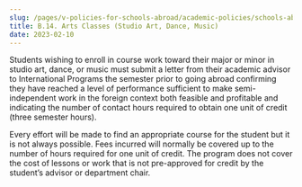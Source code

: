 ```yaml
---
slug: /pages/v-policies-for-schools-abroad/academic-policies/schools-abroad-b-14-arts-classes
title: B.14. Arts Classes (Studio Art, Dance, Music)
date: 2023-02-10
---
```


Students wishing to enroll in course work toward their major or minor in studio art, dance, or music must submit a letter from their academic advisor to International Programs the semester prior to going abroad confirming they have reached a level of performance sufficient to make semi-independent work in the foreign context both feasible and profitable and indicating the number of contact hours required to obtain one unit of credit (three semester hours).

Every effort will be made to find an appropriate course for the student but it is not always possible. Fees incurred will normally be covered up to the number of hours required for one unit of credit. The program does not cover the cost of lessons or work that is not pre-approved for credit by the student’s advisor or department chair.